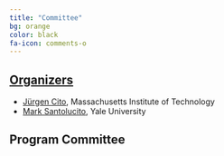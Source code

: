 ```yaml
---
title: "Committee"
bg: orange
color: black
fa-icon: comments-o
---
```


## [Organizers](mailto:{{site.orga-mail}})

* [Jürgen Cito](http://people.csail.mit.edu/jcito), Massachusetts Institute of Technology
* [Mark Santolucito](http://www.marksantolcuito.com), Yale University


## Program Committee
